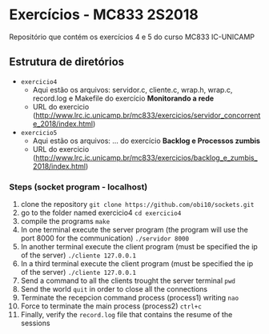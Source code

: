 # Exercícios - MC833 2S2018

Repositório que contém os exercícios 4 e 5 do curso MC833
IC-UNICAMP

## Estrutura de diretórios

* `exercicio4`
    * Aqui estão os arquivos: servidor.c, cliente.c, wrap.h, wrap.c, record.log e Makefile do exercício __Monitorando a rede__
    * URL do exercicio (<http://www.lrc.ic.unicamp.br/mc833/exercicios/servidor_concorrente_2018/index.html>)
* `exercicio5`
    * Aqui estão os arquivos: ... do exercício __Backlog e Processos zumbis__
    * URL do exercicio (<http://www.lrc.ic.unicamp.br/mc833/exercicios/backlog_e_zumbis_2018/index.html>)

### Steps (socket program - localhost)

1. clone the repository `git clone https://github.com/obi10/sockets.git`
2. go to the folder named exercicio4 `cd exercicio4`
3. compile the programs `make`
4. In one terminal execute the server program (the program will use the port 8000 for the communication) `./servidor 8000`
5. In another terminal execute the client program (must be specified the ip of the server) `./cliente 127.0.0.1`
6. In a third terminal execute the client program (must be specified the ip of the server) `./cliente 127.0.0.1`
7. Send a command to all the clients trought the server terminal `pwd`
8. Send the world `quit` in order to close all the connections
9. Terminate the recepcion command process (process1) writing `nao`
10. Force to terminate the main process (process2) `ctrl+c`
11. Finally, verify the `record.log` file that contains the resume of the sessions

